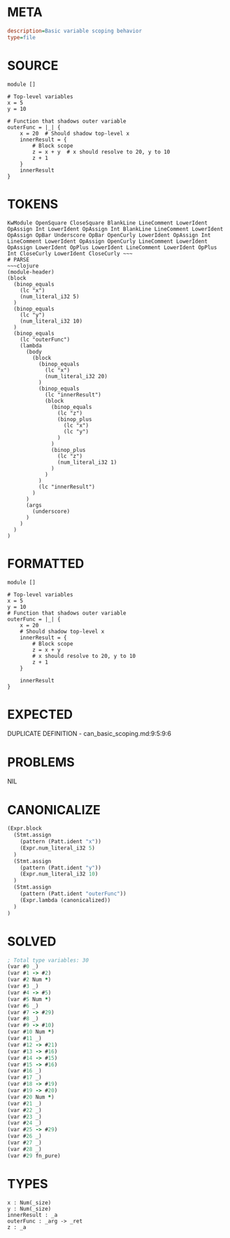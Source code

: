 # META
~~~ini
description=Basic variable scoping behavior
type=file
~~~
# SOURCE
~~~roc
module []

# Top-level variables
x = 5
y = 10

# Function that shadows outer variable
outerFunc = |_| {
    x = 20  # Should shadow top-level x
    innerResult = {
        # Block scope
        z = x + y  # x should resolve to 20, y to 10
        z + 1
    }
    innerResult
}
~~~
# TOKENS
~~~text
KwModule OpenSquare CloseSquare BlankLine LineComment LowerIdent OpAssign Int LowerIdent OpAssign Int BlankLine LineComment LowerIdent OpAssign OpBar Underscore OpBar OpenCurly LowerIdent OpAssign Int LineComment LowerIdent OpAssign OpenCurly LineComment LowerIdent OpAssign LowerIdent OpPlus LowerIdent LineComment LowerIdent OpPlus Int CloseCurly LowerIdent CloseCurly ~~~
# PARSE
~~~clojure
(module-header)
(block
  (binop_equals
    (lc "x")
    (num_literal_i32 5)
  )
  (binop_equals
    (lc "y")
    (num_literal_i32 10)
  )
  (binop_equals
    (lc "outerFunc")
    (lambda
      (body
        (block
          (binop_equals
            (lc "x")
            (num_literal_i32 20)
          )
          (binop_equals
            (lc "innerResult")
            (block
              (binop_equals
                (lc "z")
                (binop_plus
                  (lc "x")
                  (lc "y")
                )
              )
              (binop_plus
                (lc "z")
                (num_literal_i32 1)
              )
            )
          )
          (lc "innerResult")
        )
      )
      (args
        (underscore)
      )
    )
  )
)
~~~
# FORMATTED
~~~roc
module []

# Top-level variables
x = 5
y = 10
# Function that shadows outer variable
outerFunc = |_| {
	x = 20
	# Should shadow top-level x
	innerResult = {
		# Block scope
		z = x + y
		# x should resolve to 20, y to 10
		z + 1
	}

	innerResult
}
~~~
# EXPECTED
DUPLICATE DEFINITION - can_basic_scoping.md:9:5:9:6
# PROBLEMS
NIL
# CANONICALIZE
~~~clojure
(Expr.block
  (Stmt.assign
    (pattern (Patt.ident "x"))
    (Expr.num_literal_i32 5)
  )
  (Stmt.assign
    (pattern (Patt.ident "y"))
    (Expr.num_literal_i32 10)
  )
  (Stmt.assign
    (pattern (Patt.ident "outerFunc"))
    (Expr.lambda (canonicalized))
  )
)
~~~
# SOLVED
~~~clojure
; Total type variables: 30
(var #0 _)
(var #1 -> #2)
(var #2 Num *)
(var #3 _)
(var #4 -> #5)
(var #5 Num *)
(var #6 _)
(var #7 -> #29)
(var #8 _)
(var #9 -> #10)
(var #10 Num *)
(var #11 _)
(var #12 -> #21)
(var #13 -> #16)
(var #14 -> #15)
(var #15 -> #16)
(var #16 _)
(var #17 _)
(var #18 -> #19)
(var #19 -> #20)
(var #20 Num *)
(var #21 _)
(var #22 _)
(var #23 _)
(var #24 _)
(var #25 -> #29)
(var #26 _)
(var #27 _)
(var #28 _)
(var #29 fn_pure)
~~~
# TYPES
~~~roc
x : Num(_size)
y : Num(_size)
innerResult : _a
outerFunc : _arg -> _ret
z : _a
~~~
